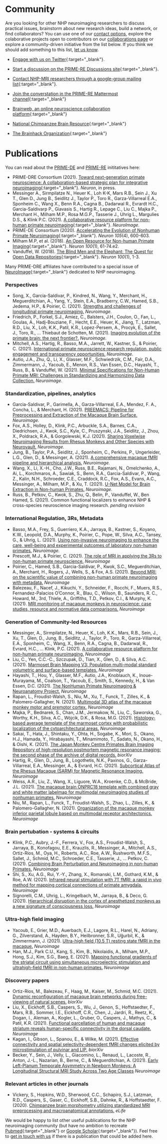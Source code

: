 # Community

Are you looking for other NHP neuroimaging researchers to discuss practical issues, brainstorm about new research ideas, build a network, or find collaborators? You can use one of our [contact options](contact.md), explore the colaborative projects open to contributors on our [collaborations page](collaborate.md) or explore a community-driven initiative from the list below. If you think we should add something to this list, [let us know](https://github.com/PRIME-RE/prime-re.github.io/issues/new?assignees=&labels=Contact&template=contact.md&title=[Contact]:%C2%A0%3Ctopic%3E).
<br>


- [Engage with us on Twitter](https://twitter.com/PRIMatE_RE){:target="_blank"}.  
- [Start a discussion on the PRIME-RE Discussions site](https://github.com/PRIME-RE/prime-re.github.io/discussions){:target="_blank"}.             
- [Contact NHP-MRI researchers through a google-group mailing list](https://groups.google.com/forum/#!forum/nhp-mri){:target="_blank"}.   
- [Join the converstation in the PRIME-RE Mattermost channel](https://mattermost.brainhack.org/brainhack/channels/prime-re){:target="_blank"}     
      

- [Brainweb, an online neuroscience collaboration platform](https://brain-web.github.io/){:target="_blank"}     
- [National Chimpanzee Brain Resource](https://www.chimpanzeebrain.org/){:target="_blank"}     
- [The Brainhack Organization](https://brainhack.org/){:target="_blank"}      


# Publications

You can read about the [PRIME-DE](http://fcon_1000.projects.nitrc.org/indi/indiPRIME.html) and [PRIME-RE](https://prime-re.github.io/) inititatives here:     
- PRIME-DRE Consortium (2021). [Toward next-generation primate neuroscience: A collaboration-based strategic plan for integrative neuroimaging](https://www.sciencedirect.com/science/article/abs/pii/S0896627321007832){:target="_blank"}. *Neuron*, in press.
- Messinger A., Sirmpilatze N., Heuer K., Loh K-K, Mars R.B., Sein J., Xu T., Glen D., Jung B., Seidlitz J., Taylor P., Toro R., Garza-Villarreal E.A., Sponheim C., Wang X., Benn R.A., Cagna B., Dadarwal R., Evrardt H.C., Garcia-Saldivarp P., Giavasis S., Hartig R., Lepage C., Liu C., Majka P., Merchant H., Milham M.P., Rosa M.G.P., Tasserie J., Uhrig L., Margulies D.S., & Klink P.C. (2021). [A collaborative resource platform for non-human primate neuroimaging](https://doi.org/10.1016/j.neuroimage.2020.117519){:target="_blank"}. *NeuroImage*.     
- PRIME-DE Consortium (2020). [Accelerating the Evolution of Nonhuman Primate Neuroimaging](https://doi.org/10.1016/j.neuron.2019.12.023){:target="_blank"}. *Neuron 105*(4), 600-603.
- Milham M.P, et al. (2018). [An Open Resource for Non-human Primate Imaging](https://doi.org/10.1016/j.neuron.2018.08.039){:target="_blank"}. *Neuron 100*(1), 61-74.e2.     
- Vanduffel, W. (2018). [The Blind Men and the Elephant: The Quest for Open Data Repositories](https://doi.org/10.1016/j.neuron.2018.09.039){:target="_blank"}. *Neuron 100*(1), 1-3.
      
Many PRIME-DRE affiliates have contributed to a special issue of [NeuroImage](https://www.journals.elsevier.com/neuroimage){:target="_blank"} dedicated to NHP neuroimaging.     

### Perspectives     			
- Song, X., García-Saldivar, P., Kindred, N., Wang, Y., Merchant, H., Meguerditchian, A., Yang, Y., Stein, E.A., Bradberry, C.W., Hamed, S.B., Jedema, H.P., & Poirier, C.	(2021). [Strengths and challenges of longitudinal primate neuroimaging.](https://www.sciencedirect.com/science/article/pii/S105381192100286X) *Neuroimage.*    
- Friedrich, P., Forkel, S.J., Amiez, C., Balsters, J.H., Coulon, O., Fan, L., Goulas, A., Hadj-Bouziane, F., Hecht, E.E., Heuer, K., Jiang, T., Latzman, R.D., Liu, X., Loh, K.K., Patil, K.R., Lopez-Persem, A., Procyk, E., Sallet, J., Toro, R., … Thiebaut de Schotten, M.	(2021). [Imaging evolution of the primate brain: the next frontier?.](https://www.sciencedirect.com/science/article/pii/S1053811920311708) *Neuroimage.*    
- Mitchell, A.S., Hartig, R., Basso, M.A., Jarrett, W., Kastner, S., & Poirier, C.	(2021). [International primate neuroscience research regulation, public engagement and transparency opportunities.](https://www.sciencedirect.com/science/article/pii/S105381192031185X) *Neuroimage.*     
- Autio, J.A., Zhu, Q., Li, X., Glasser, M.F., Schwiedrzik, C.M., Fair, D.A., Zimmermann, J., Yacoub, E., Menon, R.S., Van Essen, D.C., Hayashi, T., Russ, B., & Vanduffel, W.	(2021). [Minimal Specifications for Non-Human Primate MRI: Challenges in Standardizing and Harmonizing Data Collection.](https://arxiv.org/abs/2010.04325) *Neuroimage.*

### Standardization, pipelines, analytics    				
- Garcia-Saldivar, P., Garimella, A., Garza-Villarreal, E.A., Mendez, F. A., Concha, L., & Merchant, H.	(2021).	[PREEMACS: Pipeline for Preprocessing and Extraction of the Macaque Brain Surface.](https://www.sciencedirect.com/science/article/pii/S1053811920311563) *Neuroimage.*   
- Fox, A.S., Holley, D., Klink, P.C., Arbuckle, S.A., Barnes, C.A., Diedrichsen, J., Kwok, S.C., Kyle, C., Pruszynski, J.A., Seidlitz, J., Zhou, X., Poldrack, R.A., & Gorgolewski, K.J. (2021). [Sharing Voxelwise Neuroimaging Results from Rhesus Monkeys and Other Species with Neurovault.](https://www.sciencedirect.com/science/article/pii/S105381192031003X) *Neuroimage.*
- Jung, B., Taylor, P.A., Seidlitz, J., Sponheim, C., Perkins, P., Ungerleider, L.G., Glen, D., & Messinger, A.	(2021). [A comprehensive macaque fMRI pipeline and hierarchical analysis.](https://www.sciencedirect.com/science/article/pii/S1053811921002743) *Neuroimage.*    
- Wang, X., Li, X.-H., Cho, J.W., Russ, B.E., Rajamani, N., Omelchenko, A., Ai, L., Korchmaros, A., Sawiak, S., Benn, R.A., Garcia-Saldivar, P., Wang, Z., Kalin, N.H., Schroeder, C.E., Craddock, R.C., Fox, A.S., Evans, A.C., Messinger, A., Milham, M.P., & Xu, T.	(2021). [U-Net Model for Brain Extraction in Non-human Primates.](https://www.sciencedirect.com/science/article/pii/S1053811921002780) *Neuroimage.*    
- Russ, B., Petkov, C., Kwok, S., Zhu, Q., Belin, P., Vanduffel, W., Ben Hamed, S.	(2021). Common functional localizers to enhance NHP & cross-species neuroscience imaging research. *pending revision*
				
### International Regulation, 3Rs, Metadata				
- Basso, M.A., Frey, S., Guerriero, K.A., Jarraya, B., Kastner, S., Koyano, K.W., Leopold, D.A., Murphy, K., Poirier, C., Pope, W., Silva, A.C., Tansey, G., & Uhrig, L. (2021). [Using non-invasive neuroimaging to enhance the care, well-being and experimental outcomes of laboratory non-human primates.](https://www.sciencedirect.com/science/article/pii/S1053811920311526) *Neuroimage.*      
- Prescott, M.J., & Poirier, C.	(2021). [The role of MRI in applying the 3Rs to non-human primate neuroscience.](https://www.sciencedirect.com/science/article/pii/S1053811920310065) *Neuroimage*       
- Poirier, C., Hamed, S.B., Garcia-Saldivar, P., Kwok, S.C., Meguerditchian, A., Merchant, H., Rogers, J., Wells, S., & Fox, A.S.	(2021). [Beyond MRI: on the scientific value of combining non-human primate neuroimaging with metadata.](https://www.sciencedirect.com/science/article/pii/S1053811920311642) *Neuroimage*     
- Balezeau, F., Nacef, J., Kikuchi, Y., Schneider, F., Rocchi, F., Muers, R.S., Fernandez-Palacios O’Connor, R., Blau, C., Wilson, B., Saunders, R. C., Howard, M., 3rd, Thiele, A., Griffiths, T.D., Petkov, C.I., & Murphy, K.(2021). [MRI monitoring of macaque monkeys in neuroscience: case studies, resource and normative data comparisons.](https://www.sciencedirect.com/science/article/pii/S1053811921000550) *Neuroimage*    
				
### Generation of Community-led Resources				
- Messinger, A., Sirmpilatze, N., Heuer, K., Loh, K.K., Mars, R.B., Sein, J., Xu, T., Glen, D., Jung, B., Seidlitz, J., Taylor, P., Toro, R., Garza-Villarreal, E.A., Sponheim, C., Wang, X., Benn, R.A., Cagna, B., Dadarwal, R., Evrard, H.C., … Klink, P.C. (2021). [A collaborative resource platform for non-human primate neuroimaging.](https://www.sciencedirect.com/science/article/pii/S1053811920310041) *Neuroimage*     
- Liu, C., Yen, C.C.-C., Szczupak, D., Tian, X., Glen, D., & Silva, A.C. (2021). [Marmoset Brain Mapping V3: Population multi-modal standard volumetric and surface-based templates.](https://www.sciencedirect.com/science/article/pii/S1053811920311058) *Neuroimage*     
- Hayashi, T., Hou, Y., Glasser, M.F., Autio, J.A., Knoblauch, K., Inoue-Murayama, M., Coalson, T., Yacoub, E., Smith, S., Kennedy, H., & Van Essen, D.C. (2021). [The NonHuman Primate Neuroimaging & Neuroanatomy Project.](https://www.sciencedirect.com/science/article/pii/S1053811921000033) *Neuroimage*     
- Rapan, L., Froudist-Walsh, S., Niu, M., Xu, T., Funck, T., Zilles, K., & Palomero-Gallagher, N. (2021). [Multimodal 3D atlas of the macaque monkey motor and premotor cortex.](https://www.sciencedirect.com/science/article/pii/S1053811920310594) *Neuroimage*     
- Majka, P., Bednarek, S., Chan, J.M., Jermakow, N., Liu, C., Saworska, G., Worthy, K.H., Silva, A.C., Wójcik, D.K., & Rosa, M.G. (2021). [Histology-based average template of the marmoset cortex with probabilistic localization of the cytoarchitectural areas.](https://www.sciencedirect.com/science/article/pii/S1053811920311101) *Neuroimage*       
- Sakai, T., Hata, J., Shintaku, Y., Ohta, H., Sogabe, K., Mori, S., Okano, H.J., Hamada, Y., Hirabayashi, T., Minamimoto, T., Sadato, N., Okano, H., & Oishi, K. (2021). [The Japan Monkey Centre Primates Brain Imaging Repository of high-resolution postmortem magnetic resonance imaging: the second phase of the archive of digital records.](https://www.biorxiv.org/content/10.1101/2020.08.23.263517v1) *biorXiv*
- Hartig, R., Glen, D., Jung, B., Logothetis, N.K., Paxinos, G., Garza-Villarreal, E.A., Messinger, A., & Evrard, H.C.	(2021). [Subcortical Atlas of the Rhesus Macaque (SARM) for Magnetic Resonance Imaging.](https://doi.org/10.1016/j.neuroimage.2021.117996) *Neuroimage*     
- Weiss, A.R., Liu, Z., Wang, X., Liguore, W.A., Kroenke, C.D., & McBride, J.L.	(2021). [The macaque brain ONPRC18 template with combined gray and white matter labelmap for multimodal neuroimaging studies of nonhuman primates.](https://www.sciencedirect.com/science/article/pii/S1053811920310028) *Neuroimage*     
- Niu, M., Rapan, L., Funck, T., Froudist-Walsh, S., Zhao, L., Zilles, K., & Palomero-Gallagher, N.	(2021). [Organization of the macaque monkey inferior parietal lobule based on multimodal receptor architectonics.](https://www.sciencedirect.com/science/article/pii/S1053811921001208?via%3Dihub) *Neuroimage*      
				
### Brain pertubation - systems & circuits				
- Klink, P.C., Aubry, J.-F., Ferrera, V., Fox, A.S., Froudist-Walsh, S., Jarraya, B., Konofagou, E.E., Krauzlis, R., Messinger, A., Mitchell, A.S., Ortiz-Rios, M., Oya, H., Roberts, A.C., Roe, A.W., Rushworth, M.F.S., Sallet, J., Schmid, M.C., Schroeder, C.E., Tasserie, J., … Petkov, C.	(2021). [Combining Brain Perturbation and Neuroimaging in non-human Primates.](https://doi.org/10.1016/j.neuroimage.2021.118017) *Neuroimage*
- Shi, S., Xu, A.G., Rui, Y.-Y., Zhang, X., Romanski, L.M., Gothard, K.M., & Roe, A.W. (2021). [Infrared neural stimulation with 7T fMRI: a rapid in vivo method for mapping cortical connections of primate amygdala.](https://www.sciencedirect.com/science/article/pii/S1053811921000951) *Neuroimage*       
- Signorelli, C.M., Uhrig, L., Kringelbach, M., Jarraya, B., & Deco, G.	(2021). [Hierarchical disruption in the cortex of anesthetized monkeys as a new signature of consciousness loss.](https://www.sciencedirect.com/science/article/pii/S1053811920311034) *Neuroimage*     
				
### Ultra-high field imaging				
- Yacoub, E., Grier, M.D., Auerbach, E.J., Lagore, R.L., Harel, N., Adriany, G., Zilverstand, A., Hayden, B.Y., Heilbronner, S.R., Uğurbil, K., & Zimmermann, J. (2021). [Ultra-high field (10.5 T) resting state fMRI in the macaque.](https://www.sciencedirect.com/science/article/pii/S1053811920308351) *Neuroimage*      
- Han, M.J., Park C.U., Kang, S., Kim, B., Nikolaidis, A., Milham, M.P., Hong, S.J., Kim, S.G., Baeg, E. (2021). [Mapping functional gradients of the striatal circuit using simultaneous microelectric stimulation and ultrahigh-field fMRI in non-human primates.](https://www.sciencedirect.com/science/article/pii/S1053811921003542?via%3Dihub) *Neuroimage*     
				
### Discovery papers				
- Ortiz-Rios, M., Balezeau, F., Haag, M., Kaiser, M., Schmid, M.C.	(2021). [Dynamic reconfiguration of macaque brain networks during free-viewing of natural scenes.](https://biorxiv.org/cgi/content/short/2021.04.16.439433v1) *biorXiv*     
- Liu, X., Eickhoff, S.B., Caspers, S., Wu, J., Genon, S., Hoffstaedter, F., Mars, R.B., Sommer, I.E., Eickhoff, C.R., Chen, J., Jardri, R., Reetz, K., Dogan, I., Aleman, A., Kogler, L., Gruber, O., Caspers, J., Mathys, C., & Patil, K.R. (2021). [Functional parcellation of human and macaque striatum reveals human-specific connectivity in the dorsal caudate.](https://www.sciencedirect.com/science/article/pii/S1053811921002834) *Neuroimage*     
- Kagan, I., Gibson, L., Spanou, E., & Wilke, M. (2021). [Effective connectivity and spatial selectivity-dependent fMRI changes elicited by microstimulation of pulvinar and LIP.](https://www.biorxiv.org/content/10.1101/2020.09.16.298539v1) *biorXiv*     
- Becker, Y., Sein, J., Velly, L., Giacomino, L., Renaud, L., Lacoste, R., Anton, J.-L., Nazarian, B., Berne, C., & Meguerditchian, A. (2021). [Early Left-Planum Temporale Asymmetry in Newborn Monkeys: A Longitudinal Structural MRI Study Across Two Age Classes](https://www.sciencedirect.com/science/article/pii/S1053811920310600) *Neuroimage*     
				
### Relevant articles in other journals				
- Vickery, S., Hopkins, W.D., Sherwood, C.C., Schapiro, S.J., Latzman, R.D., Caspers, S., Gaser, C., Eickhoff, S.B., Dahnke, R., & Hoffstaedter, F.	(2020). [Chimpanzee brain morphometry utilizing standardized MRI preprocessing and macroanatomical annotations.](https://elifesciences.org/articles/60136) *eLife*     
 

We would be happy to list other useful publications for the NHP neuroimaging community (but have no ambition to recreate [Pubmed](https://pubmed.ncbi.nlm.nih.gov/){:target="_blank"} or [Google Scholar](https://scholar.google.com/){:target="_blank"}). Feel free to [get in touch with us](contact.md) if there is a publication that could be added here.      
